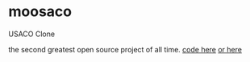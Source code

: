# moosaco
USACO Clone

the second greatest open source project of all time.
[code here](https://floptron1.github.io/moosaco)
[or here](https://www.youtube.com/watch?v=dQw4w9WgXcQ&ab_channel=RickAstley)
